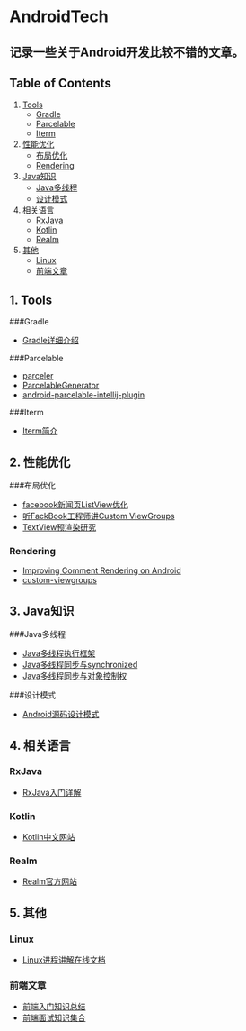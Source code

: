# AndroidTech
## 记录一些关于Android开发比较不错的文章。
## Table of Contents
1. [Tools](#1-tools)
   - [Gradle](#gradle)
   - [Parcelable](#parcelable)
   - [Iterm](#iterm)
2. [性能优化](#2-性能优化)
	- [布局优化](#布局优化)
	- [Rendering](#rendering)
3. [Java知识](#3-Java知识)
   - [Java多线程](#java多线程)
   - [设计模式](#设计模式)
4. [相关语言](#4-相关语言)
	- [RxJava](#rxjava)
   - [Kotlin](#kotlin)
   - [Realm](#realm)
5. [其他](#5-其他)
   - [Linux](#linux)
   - [前端文章](#前端文章)

## 1. Tools
###Gradle
+ [Gradle详细介绍](http://www.open-open.com/lib/view/open1437144995334.html)

###Parcelable
+ [parceler](https://github.com/johncarl81/parceler)
+ [ParcelableGenerator](https://github.com/baoyongzhang/ParcelableGenerator)
+ [android-parcelable-intellij-plugin](https://github.com/mcharmas/android-parcelable-intellij-plugin)

###Iterm
+ [Iterm简介](http://swiftcafe.io/2015/07/25/iterm/)

## 2. 性能优化
###布局优化
+ [facebook新闻页ListView优化](http://blog.aaapei.com/article/2015/02/facebookxin-wen-ye-listviewyou-hua)
+ [听FackBook工程师讲Custom ViewGroups](http://www.devtf.cn/?p=515)
+ [TextView预渲染研究](http://ragnraok.github.io/textview-pre-render-research.html)

### Rendering
+ [Improving Comment Rendering on Android](http://instagram-engineering.tumblr.com/post/114508858967/improving-comment-rendering-on-android)
+ [custom-viewgroups](https://sriramramani.wordpress.com/2015/05/06/custom-viewgroups/)


## 3. Java知识   
###Java多线程
+ [Java多线程执行框架](http://segmentfault.com/a/1190000003810146)
+ [Java多线程同步与synchronized](http://segmentfault.com/a/1190000003810166)
+ [Java多线程同步与对象控制权](http://segmentfault.com/a/1190000003810146)

###设计模式
+ [Android源码设计模式](https://github.com/simple-android-framework-exchange/android_design_patterns_analysis)

## 4. 相关语言
### RxJava
+ [RxJava入门详解](http://gold.xitu.io/entry/561b2c1860b2b90b56881f83)

### Kotlin
+ [Kotlin中文网站](http://kotlinlang.cn/)

### Realm
+ [Realm官方网站](https://realm.io/)
	
## 5. 其他
### Linux
+ [Linux进程讲解在线文档](http://www.linuxprocess.com/)

### 前端文章
+ [前端入门知识总结](https://github.com/qiu-deqing/FE-learning)
+ [前端面试知识集合](https://github.com/h5bp/Front-end-Developer-Interview-Questions)

